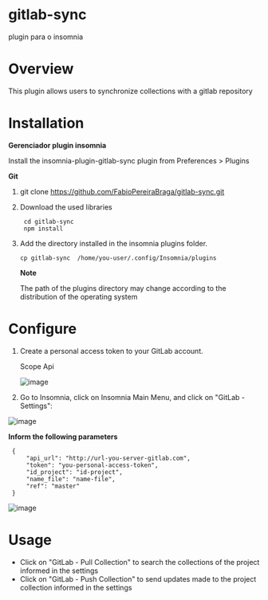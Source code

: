 # gitlab-sync
plugin para o insomnia

# Overview

This plugin allows users to synchronize collections with a gitlab repository

# Installation

**Gerenciador plugin insomnia**

Install the insomnia-plugin-gitlab-sync plugin from Preferences > Plugins

**Git**

1. git clone https://github.com/FabioPereiraBraga/gitlab-sync.git
2. Download the used libraries
    ```
     cd gitlab-sync
     npm install
    ```
3. Add the directory installed in the insomnia plugins folder.

   ```
   cp gitlab-sync  /home/you-user/.config/Insomnia/plugins
   ```
   **Note**

   The path of the plugins directory may change according to the distribution of the operating system

# Configure

1. Create a personal access token to your GitLab account.

   Scope Api

   ![image](https://user-images.githubusercontent.com/10922392/117333905-cd115480-ae6f-11eb-8b54-689252846e8b.png)

3. Go to Insomnia, click on Insomnia Main Menu, and click on "GitLab - Settings":

  ![image](https://user-images.githubusercontent.com/10922392/117336023-267a8300-ae72-11eb-8982-efecdd532818.png)


   **Inform the following parameters**

   ```
    {
        "api_url": "http://url-you-server-gitlab.com",
        "token": "you-personal-access-token",
        "id_project": "id-project",
        "name_file": "name-file",
        "ref": "master"
    }
   ```

   ![image](https://user-images.githubusercontent.com/10922392/117334413-5aed3f80-ae70-11eb-89ac-5c69998b24d4.png)

# Usage

* Click on "GitLab - Pull Collection" to search the collections of the project informed in the settings
* Click on "GitLab - Push Collection"
to send updates made to the project collection informed in the settings



